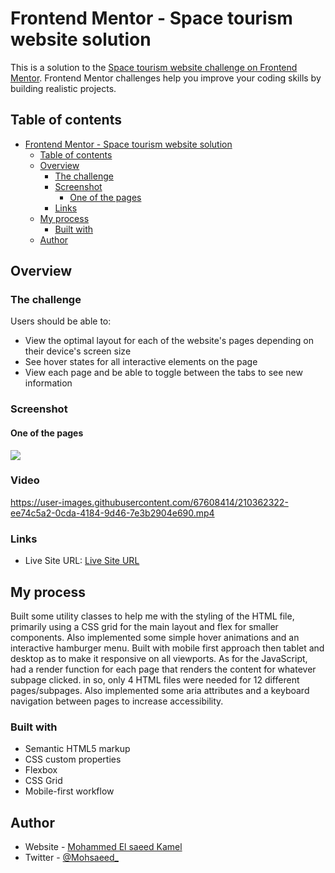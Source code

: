 # Frontend Mentor - Space tourism website solution

This is a solution to the [Space tourism website challenge on Frontend Mentor](https://www.frontendmentor.io/challenges/space-tourism-multipage-website-gRWj1URZ3). Frontend Mentor challenges help you improve your coding skills by building realistic projects.

## Table of contents

- [Frontend Mentor - Space tourism website solution](#frontend-mentor---space-tourism-website-solution)
  - [Table of contents](#table-of-contents)
  - [Overview](#overview)
    - [The challenge](#the-challenge)
    - [Screenshot](#screenshot)
      - [One of the pages](#one-of-the-pages)
    - [Links](#links)
  - [My process](#my-process)
    - [Built with](#built-with)
  - [Author](#author)

## Overview

### The challenge

Users should be able to:

- View the optimal layout for each of the website's pages depending on their device's screen size
- See hover states for all interactive elements on the page
- View each page and be able to toggle between the tabs to see new information

### Screenshot

#### One of the pages

![](./spaceProject/assets/shared/Screenshot%202023-01-02%20134120.png)

### Video


https://user-images.githubusercontent.com/67608414/210362322-ee74c5a2-0cda-4184-9d46-7e3b2904e690.mp4


### Links

- Live Site URL: [Live Site URL](https://mosaeed15.github.io/SpaceProject/)

## My process

Built some utility classes to help me with the styling of the HTML file, primarily using a CSS grid for the main layout and flex for smaller components. Also implemented some simple hover animations and an interactive hamburger menu. Built with mobile first approach then tablet and desktop as to make it responsive on all viewports. As for the JavaScript, had a render function for each page that renders the content for whatever subpage clicked. in so, only 4 HTML files were needed for 12 different pages/subpages. Also implemented some aria attributes and a keyboard navigation between pages to increase accessibility.

### Built with

- Semantic HTML5 markup
- CSS custom properties
- Flexbox
- CSS Grid
- Mobile-first workflow

## Author

- Website - [Mohammed El saeed Kamel](https://github.com/moSaeed15)
- Twitter - [@Mohsaeed\_](https://twitter.com/Mohsaeed_)

